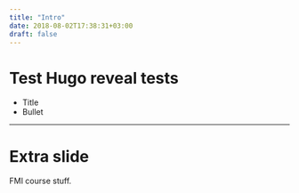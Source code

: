 ```yaml
---
title: "Intro"
date: 2018-08-02T17:38:31+03:00
draft: false
---
```


# Test Hugo reveal tests

- Title
- Bullet

---

# Extra slide

FMI course stuff.

